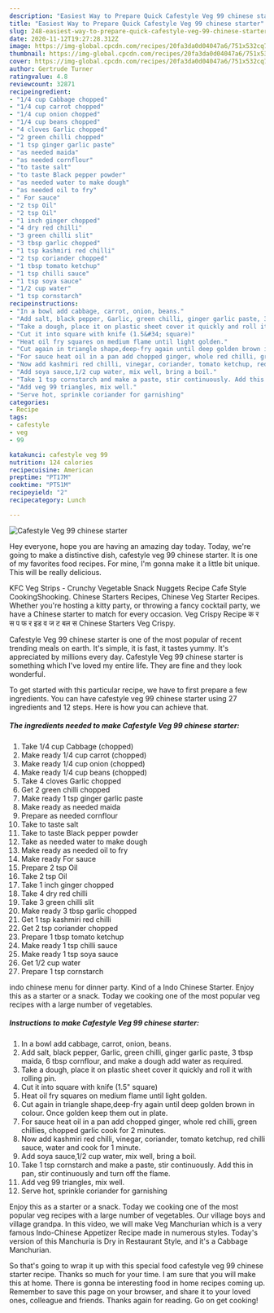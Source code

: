 ```yaml
---
description: "Easiest Way to Prepare Quick Cafestyle Veg 99 chinese starter"
title: "Easiest Way to Prepare Quick Cafestyle Veg 99 chinese starter"
slug: 248-easiest-way-to-prepare-quick-cafestyle-veg-99-chinese-starter
date: 2020-11-12T19:27:28.312Z
image: https://img-global.cpcdn.com/recipes/20fa3da0d04047a6/751x532cq70/cafestyle-veg-99-chinese-starter-recipe-main-photo.jpg
thumbnail: https://img-global.cpcdn.com/recipes/20fa3da0d04047a6/751x532cq70/cafestyle-veg-99-chinese-starter-recipe-main-photo.jpg
cover: https://img-global.cpcdn.com/recipes/20fa3da0d04047a6/751x532cq70/cafestyle-veg-99-chinese-starter-recipe-main-photo.jpg
author: Gertrude Turner
ratingvalue: 4.8
reviewcount: 32871
recipeingredient:
- "1/4 cup Cabbage chopped"
- "1/4 cup carrot chopped"
- "1/4 cup onion chopped"
- "1/4 cup beans chopped"
- "4 cloves Garlic chopped"
- "2 green chilli chopped"
- "1 tsp ginger garlic paste"
- "as needed maida"
- "as needed cornflour"
- "to taste salt"
- "to taste Black pepper powder"
- "as needed water to make dough"
- "as needed oil to fry"
- " For sauce"
- "2 tsp Oil"
- "2 tsp Oil"
- "1 inch ginger chopped"
- "4 dry red chilli"
- "3 green chilli slit"
- "3 tbsp garlic chopped"
- "1 tsp kashmiri red chilli"
- "2 tsp coriander chopped"
- "1 tbsp tomato ketchup"
- "1 tsp chilli sauce"
- "1 tsp soya sauce"
- "1/2 cup water"
- "1 tsp cornstarch"
recipeinstructions:
- "In a bowl add cabbage, carrot, onion, beans."
- "Add salt, black pepper, Garlic, green chilli, ginger garlic paste, 3 tbsp maida, 6 tbsp cornflour, and make a dough add water as required."
- "Take a dough, place it on plastic sheet cover it quickly and roll it with rolling pin."
- "Cut it into square with knife (1.5&#34; square)"
- "Heat oil fry squares on medium flame until light golden."
- "Cut again in triangle shape,deep-fry again until deep golden brown in colour. Once golden keep them out in plate."
- "For sauce heat oil in a pan add chopped ginger, whole red chilli, green chillies, chopped garlic cook for 2 minutes."
- "Now add kashmiri red chilli, vinegar, coriander, tomato ketchup, red chilli sauce, water and cook for 1 minute."
- "Add soya sauce,1/2 cup water, mix well, bring a boil."
- "Take 1 tsp cornstarch and make a paste, stir continuously. Add this in pan, stir continuously and turn off the flame."
- "Add veg 99 triangles, mix well."
- "Serve hot, sprinkle coriander for garnishing"
categories:
- Recipe
tags:
- cafestyle
- veg
- 99

katakunci: cafestyle veg 99 
nutrition: 124 calories
recipecuisine: American
preptime: "PT17M"
cooktime: "PT51M"
recipeyield: "2"
recipecategory: Lunch

---
```



![Cafestyle Veg 99 chinese starter](https://img-global.cpcdn.com/recipes/20fa3da0d04047a6/751x532cq70/cafestyle-veg-99-chinese-starter-recipe-main-photo.jpg)

Hey everyone, hope you are having an amazing day today. Today, we're going to make a distinctive dish, cafestyle veg 99 chinese starter. It is one of my favorites food recipes. For mine, I'm gonna make it a little bit unique. This will be really delicious.

KFC Veg Strips - Crunchy Vegetable Snack Nuggets Recipe Cafe Style CookingShooking. Chinese Starters Recipes, Chinese Veg Starter Recipes. Whether you&#39;re hosting a kitty party, or throwing a fancy cocktail party, we have a Chinese starter to match for every occasion. Veg Crispy Recipe क र स प फ र इड व ज ट बल स Chinese Starters Veg Crispy.

Cafestyle Veg 99 chinese starter is one of the most popular of recent trending meals on earth. It's simple, it is fast, it tastes yummy. It's appreciated by millions every day. Cafestyle Veg 99 chinese starter is something which I've loved my entire life. They are fine and they look wonderful.


To get started with this particular recipe, we have to first prepare a few ingredients. You can have cafestyle veg 99 chinese starter using 27 ingredients and 12 steps. Here is how you can achieve that.

<!--inarticleads1-->

##### The ingredients needed to make Cafestyle Veg 99 chinese starter:

1. Take 1/4 cup Cabbage (chopped)
1. Make ready 1/4 cup carrot (chopped)
1. Make ready 1/4 cup onion (chopped)
1. Make ready 1/4 cup beans (chopped)
1. Take 4 cloves Garlic chopped
1. Get 2 green chilli chopped
1. Make ready 1 tsp ginger garlic paste
1. Make ready as needed maida
1. Prepare as needed cornflour
1. Take to taste salt
1. Take to taste Black pepper powder
1. Take as needed water to make dough
1. Make ready as needed oil to fry
1. Make ready  For sauce
1. Prepare 2 tsp Oil
1. Take 2 tsp Oil
1. Take 1 inch ginger chopped
1. Take 4 dry red chilli
1. Take 3 green chilli slit
1. Make ready 3 tbsp garlic chopped
1. Get 1 tsp kashmiri red chilli
1. Get 2 tsp coriander chopped
1. Prepare 1 tbsp tomato ketchup
1. Make ready 1 tsp chilli sauce
1. Make ready 1 tsp soya sauce
1. Get 1/2 cup water
1. Prepare 1 tsp cornstarch


indo chinese menu for dinner party. Kind of a Indo Chinese Starter. Enjoy this as a starter or a snack. Today we cooking one of the most popular veg recipes with a large number of vegetables. 

<!--inarticleads2-->

##### Instructions to make Cafestyle Veg 99 chinese starter:

1. In a bowl add cabbage, carrot, onion, beans.
1. Add salt, black pepper, Garlic, green chilli, ginger garlic paste, 3 tbsp maida, 6 tbsp cornflour, and make a dough add water as required.
1. Take a dough, place it on plastic sheet cover it quickly and roll it with rolling pin.
1. Cut it into square with knife (1.5&#34; square)
1. Heat oil fry squares on medium flame until light golden.
1. Cut again in triangle shape,deep-fry again until deep golden brown in colour. Once golden keep them out in plate.
1. For sauce heat oil in a pan add chopped ginger, whole red chilli, green chillies, chopped garlic cook for 2 minutes.
1. Now add kashmiri red chilli, vinegar, coriander, tomato ketchup, red chilli sauce, water and cook for 1 minute.
1. Add soya sauce,1/2 cup water, mix well, bring a boil.
1. Take 1 tsp cornstarch and make a paste, stir continuously. Add this in pan, stir continuously and turn off the flame.
1. Add veg 99 triangles, mix well.
1. Serve hot, sprinkle coriander for garnishing


Enjoy this as a starter or a snack. Today we cooking one of the most popular veg recipes with a large number of vegetables. Our village boys and village grandpa. In this video, we will make Veg Manchurian which is a very famous Indo-Chinese Appetizer Recipe made in numerous styles. Today&#39;s version of this Manchuria is Dry in Restaurant Style, and it&#39;s a Cabbage Manchurian. 

So that's going to wrap it up with this special food cafestyle veg 99 chinese starter recipe. Thanks so much for your time. I am sure that you will make this at home. There is gonna be interesting food in home recipes coming up. Remember to save this page on your browser, and share it to your loved ones, colleague and friends. Thanks again for reading. Go on get cooking!
